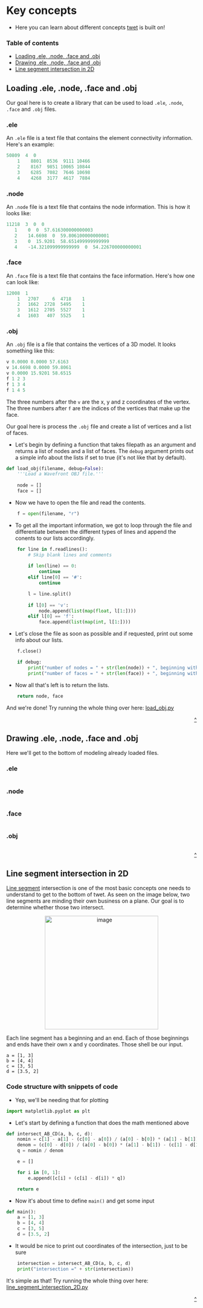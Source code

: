 # Key concepts

+ Here you can learn about different concepts <a href="https://github.com/scraptechguy/tvet">twet</a> is built on! 

### Table of contents

+ <a href="https://github.com/scraptechguy/tvet/blob/main/docs/CONCEPTS.md#loading-ele-node-face-and-obj">Loading .ele, .node, .face and .obj</a>
+ <a href="https://github.com/scraptechguy/tvet/blob/main/docs/CONCEPTS.md#drawing-ele-node-face-and-obj">Drawing .ele, .node, .face and .obj</a>
+ <a href="https://github.com/scraptechguy/tvet/blob/main/docs/CONCEPTS.md#line-segment-intersection-in-2d">Line segment intersection in 2D</a>


## Loading .ele, .node, .face and .obj

Our goal here is to create a library that can be used to load `.ele`, `.node`, `.face` and `.obj` files.

### .ele

An `.ele` file is a text file that contains the element connectivity information. Here's an example:

```py
50809  4  0
    1    8801  8536  9111 10466
    2    8167  9851 10065 10844
    3    6285  7082  7646 10698
    4    4268  3177  4617  7884
```

### .node

An `.node` file is a text file that contains the node information. This is how it looks like:

```py
11218  3  0  0
   1    0  0  57.616300000000003
   2    14.6698  0  59.806100000000001
   3    0  15.9201  58.651499999999999
   4    -14.321099999999999  0  54.226700000000001
```

### .face

An `.face` file is a text file that contains the face information. Here's how one can look like:

```py
12008  1
    1   2707     6  4718    1
    2   1662  2728  5495    1
    3   1612  2705  5527    1
    4   1603   407  5525    1
```

### .obj

An `.obj` file is a file that contains the vertices of a 3D model. It looks something like this:

```py
v 0.0000 0.0000 57.6163
v 14.6698 0.0000 59.8061
v 0.0000 15.9201 58.6515
f 1 2 3
f 1 3 4
f 1 4 5
```

The three numbers after the `v` are the x, y and z coordinates of the vertex. The three numbers after `f` are the indices of the vertices that make up the face.

Our goal here is process the `.obj` file and create a list of vertices and a list of faces.

+ Let's begin by defining a function that takes filepath as an argument and returns a list of nodes and a list of faces. The `debug` argument prints out a simple info about the lists if set to true (it's not like that by default).

```py
def load_obj(filename, debug=False):
    '''Load a Wavefront OBJ file.''' 
    
    node = []
    face = []
```

+ Now we have to open the file and read the contents. 

```py
    f = open(filename, "r")
```

+ To get all the important information, we got to loop through the file and differentiate between the different types of lines and append the conents to our lists accordingly. 

```py
    for line in f.readlines():
        # Skip blank lines and comments
          
        if len(line) == 0:
            continue
        elif line[0] == '#': 
            continue

        l = line.split()
        
        if l[0] == 'v':
            node.append(list(map(float, l[1:])))
        elif l[0] == 'f':
            face.append(list(map(int, l[1:])))
```

+ Let's close the file as soon as possible and if requested, print out some info about our lists. 

```py
    f.close()

    if debug:
        print("number of nodes = " + str(len(node)) + ", beginning with node " + str(node[0]))
        print("number of faces = " + str(len(face)) + ", beginning with face " + str(face[0]))
```

+ Now all that's left is to return the lists. 

```py
    return node, face
```

And we're done! Try running the whole thing over here: <a href="https://github.com/scraptechguy/twet/blob/main/docs/segments/load_obj.py">load_obj.py</a>

<div align="right">
  <a href="https://github.com/scraptechguy/twet/blob/main/docs/CONCEPTS.md#key-concepts">^</a>
</div>


## Drawing .ele, .node, .face and .obj

Here we'll get to the bottom of modeling already loaded files.  

### .ele

```
```

### .node

```
```

### .face

```
```

### .obj

```
```

<div align="right">
  <a href="https://github.com/scraptechguy/twet/blob/main/docs/CONCEPTS.md#key-concepts">^</a>
</div>


## Line segment intersection in 2D

<a href="https://en.wikipedia.org/wiki/Line_segment">Line segment</a> intersection is one of the most basic concepts one needs to understand to get to the bottom of twet. As seen on the image below, two line segments are minding their own business on a plane. Our goal is to determine whether those two intersect.

<div align="center">
  <img width="300" alt="image" src="https://user-images.githubusercontent.com/75474651/178101946-bd99bafb-f2fb-4b4f-bf65-a41fe574ae0f.png">
</div>

Each line segment has a beginning and an end. Each of those beginnings and ends have their own x and y coordinates. Those shell be our input. 

```
a = [1, 3]
b = [4, 4]
c = [3, 5]
d = [3.5, 2]
```


### Code structure with snippets of code

+ Yep, we'll be needing that for plotting

```py
import matplotlib.pyplot as plt
```

+ Let's start by defining a function that does the math mentioned above

```py
def intersect_AB_CD(a, b, c, d): 
    nomin = c[1] - a[1] - (c[0] - a[0]) / (a[0] - b[0]) * (a[1] - b[1])
    denom = (c[0] - d[0]) / (a[0] - b[0]) * (a[1] - b[1]) - (c[1] - d[1])
    q = nomin / denom

    e = []

    for i in [0, 1]:
        e.append([c[i] + (c[i] - d[i]) * q])

    return e
```

+ Now it's about time to define `main()` and get some input

```py
def main():
    a = [1, 3]
    b = [4, 4]
    c = [3, 5]
    d = [3.5, 2]
```

+ It would be nice to print out coordinates of the intersection, just to be sure

```py
    intersection = intersect_AB_CD(a, b, c, d)
    print("intersection =" + str(intersection))
```

It's simple as that! Try running the whole thing over here: <a href="https://github.com/scraptechguy/twet/blob/main/docs/segments/line_segment_intersection_2D.py">line_segment_intersection_2D.py</a>

<div align="right">
  <a href="https://github.com/scraptechguy/twet/blob/main/docs/CONCEPTS.md#key-concepts">^</a>
</div>
